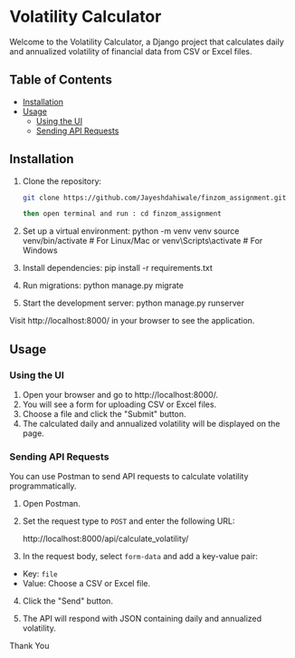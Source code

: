 # Volatility Calculator

Welcome to the Volatility Calculator, a Django project that calculates daily and annualized volatility of financial data from CSV or Excel files.

## Table of Contents
- [Installation](#installation)
- [Usage](#usage)
  - [Using the UI](#using-the-ui)
  - [Sending API Requests](#sending-api-requests)


## Installation

1. Clone the repository:
    ```bash
    git clone https://github.com/Jayeshdahiwale/finzom_assignment.git

    then open terminal and run : cd finzom_assignment
2. Set up a virtual environment:
    python -m venv venv
    source venv/bin/activate  # For Linux/Mac
     or
    venv\Scripts\activate  # For Windows

3. Install dependencies:
    pip install -r requirements.txt

4. Run migrations:
    python manage.py migrate

5. Start the development server:
    python manage.py runserver

Visit http://localhost:8000/ in your browser to see the application.

## Usage

### Using the UI

1. Open your browser and go to http://localhost:8000/.
2. You will see a form for uploading CSV or Excel files.
3. Choose a file and click the "Submit" button.
4. The calculated daily and annualized volatility will be displayed on the page.

### Sending API Requests

You can use Postman to send API requests to calculate volatility programmatically.

1. Open Postman.

2. Set the request type to `POST` and enter the following URL:

    http://localhost:8000/api/calculate_volatility/


3. In the request body, select `form-data` and add a key-value pair:
- Key: `file`
- Value: Choose a CSV or Excel file.

4. Click the "Send" button.

5. The API will respond with JSON containing daily and annualized volatility.


Thank You